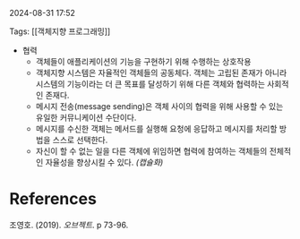 
2024-08-31 17:52

Tags: [[객체지향 프로그래밍]]


- 협력
	- 객체들이 애플리케이션의 기능을 구현하기 위해 수행하는 상호작용
	- 객체지향 시스템은 자율적인 객체들의 공동체다. 객체는 고립된 존재가 아니라 시스템의 기능이라는 더 큰 목표를 달성하기 위해 다른 객체와 협력하는 사회적인 존재다.
	- 메시지 전송(message sending)은 객체 사이의 협력을 위해 사용할 수 있는 유일한 커뮤니케이션 수단이다.
	- 메시지를 수신한 객체는 메서드를 실행해 요청에 응답하고 메시지를 처리할 방법을 스스로 선택한다.
	- 자신이 할 수 없는 일을 다른 객체에 위임하면 협력에 참여하는 객체들의 전체적인 자율성을 향상시킬 수 있다. *(캡슐화)*

# References

조영호. (2019). *오브젝트*. p 73-96.